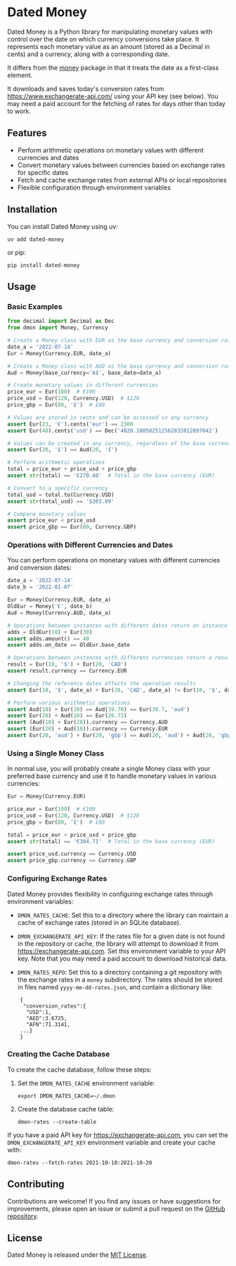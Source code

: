# Dated Money

Dated Money is a Python library for manipulating monetary values with control over the date on which currency conversions take place. It represents each monetary value as an amount (stored as a Decimal in cents) and a currency, along with a corresponding date.

It differs from the [money](https://pypi.org/project/money/) package in that it treats the date as a
first-class element.

It downloads and saves today's conversion rates from https://www.exchangerate-api.com/ using your API key (see below).  You may need a paid account for the fetching of rates for days other than today to work.


## Features

- Perform arithmetic operations on monetary values with different currencies and dates
- Convert monetary values between currencies based on exchange rates for specific dates
- Fetch and cache exchange rates from external APIs or local repositories
- Flexible configuration through environment variables

## Installation

You can install Dated Money using uv:

```
uv add dated-money
```

or pip:

```
pip install dated-money
```

## Usage

### Basic Examples

```python
from decimal import Decimal as Dec
from dmon import Money, Currency

# Create a Money class with EUR as the base currency and conversion rates from a specific date
date_a = '2022-07-14'
Eur = Money(Currency.EUR, date_a)

# Create a Money class with AUD as the base currency and conversion rates from the same date
Aud = Money(base_currency='A$', base_date=date_a)

# Create monetary values in different currencies
price_eur = Eur(100)  # €100
price_usd = Eur(120, Currency.USD)  # $120
price_gbp = Eur(80, '£')  # £80

# Values are stored in cents and can be accessed in any currency
assert Eur(23, '€').cents('eur') == 2300
assert Eur(40).cents('usd') == Dec('4020.100502512562832012897042')

# Values can be created in any currency, regardless of the base currency
assert Eur(20, '£') == Aud(20, '£')

# Perform arithmetic operations
total = price_eur + price_usd + price_gbp
assert str(total) == '€270.40'  # Total in the base currency (EUR)

# Convert to a specific currency
total_usd = total.to(Currency.USD)
assert str(total_usd) == '$303.89'

# Compare monetary values
assert price_eur < price_usd
assert price_gbp == Eur(80, Currency.GBP)
```

### Operations with Different Currencies and Dates

You can perform operations on monetary values with different currencies and conversion dates:

```python
date_a = '2022-07-14'
date_b = '2022-01-07'

Eur = Money(Currency.EUR, date_a)
OldEur = Money('€', date_b)
Aud = Money(Currency.AUD, date_a)

# Operations between instances with different dates return an instance with the base date of the first element
adds = OldEur(10) + Eur(30)
assert adds.amount() == 40
assert adds.on_date == OldEur.base_date

# Operations between instances with different currencies return a result in the base currency
result = Eur(10, '$') + Eur(20, 'CAD')
assert result.currency == Currency.EUR

# Changing the reference dates affects the operation results
assert Eur(10, '$', date_a) + Eur(20, 'CAD', date_a) != Eur(10, '$', date_b) + Eur(20, 'CAD', date_b)

# Perform various arithmetic operations
assert Aud(10) + Eur(20) == Aud(39.70) == Eur(39.7, 'aud')
assert Eur(20) + Aud(10) == Eur(26.73)
assert (Aud(10) + Eur(20)).currency == Currency.AUD
assert (Eur(20) + Aud(10)).currency == Currency.EUR
assert Eur(20, 'aud') + Eur(20, 'gbp') == Aud(20, 'aud') + Aud(20, 'gbp')
```

### Using a Single Money Class

In normal use, you will probably create a single Money class with your preferred base currency and use it to handle monetary values in various currencies:

```python
Eur = Money(Currency.EUR)

price_eur = Eur(100)  # €100
price_usd = Eur(120, Currency.USD)  # $120
price_gbp = Eur(80, '£')  # £80

total = price_eur + price_usd + price_gbp
assert str(total) == '€304.71'  # Total in the base currency (EUR)

assert price_usd.currency == Currency.USD
assert price_gbp.currency == Currency.GBP
```

### Configuring Exchange Rates

Dated Money provides flexibility in configuring exchange rates through environment variables:

- `DMON_RATES_CACHE`: Set this to a directory where the library can maintain a cache of exchange rates (stored in an SQLite database).

- `DMON_EXCHANGERATE_API_KEY`: If the rates file for a given date is not found in the repository or cache, the library will attempt to download it from https://exchangerate-api.com. Set this environment variable to your API key. Note that you may need a paid account to download historical data.

- `DMON_RATES_REPO`: Set this to a directory containing a git repository with the exchange rates in a `money` subdirectory. The rates should be stored in files named `yyyy-mm-dd-rates.json`, and contain a dictionary like:


```
    {
     "conversion_rates":{
      "USD":1,
      "AED":3.6725,
      "AFN":71.3141,
    ...}
    }
```

### Creating the Cache Database

To create the cache database, follow these steps:

1. Set the `DMON_RATES_CACHE` environment variable:
   ```
   export DMON_RATES_CACHE=~/.dmon
   ```

2. Create the database cache table:
   ```
   dmon-rates --create-table
   ```

If you have a paid API key for https://exchangerate-api.com, you can set the `DMON_EXCHANGERATE_API_KEY` environment variable and create your cache with:

```
dmon-rates --fetch-rates 2021-10-10:2021-10-20
```

## Contributing

Contributions are welcome! If you find any issues or have suggestions for improvements, please open an issue or submit a pull request on the [GitHub repository](https://github.com/juanre/dmon).

## License

Dated Money is released under the [MIT License](https://opensource.org/licenses/MIT).
